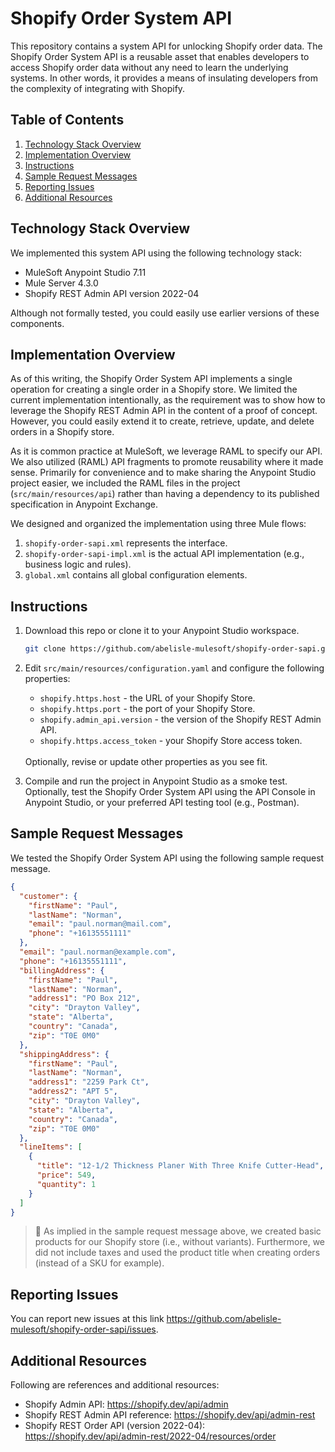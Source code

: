 # Shopify Order System API
This repository contains a system API for unlocking Shopify order data. The Shopify Order System API is a reusable asset that enables developers to access Shopify order data without any need to learn the underlying systems. In other words, it provides a means of insulating developers from the complexity of integrating with Shopify.

## Table of Contents
1. [Technology Stack Overview](#technology-stack-overview)
2. [Implementation Overview](#implementation-overview)
3. [Instructions](#instructions)
4. [Sample Request Messages](#sample-request-messages)
5. [Reporting Issues](#reporting-issues)
6. [Additional Resources](#additional-resources)

## Technology Stack Overview
We implemented this system API using the following technology stack:
- MuleSoft Anypoint Studio 7.11
- Mule Server 4.3.0
- Shopify REST Admin API version 2022-04

Although not formally tested, you could easily use earlier versions of these components.

## Implementation Overview
As of this writing, the Shopify Order System API implements a single operation for creating a single order in a Shopify store. We limited the current implementation intentionally, as the requirement was to show how to leverage the Shopify REST Admin API in the content of a proof of concept. However, you could easily extend it to create, retrieve, update, and delete orders in a Shopify store.

As it is common practice at MuleSoft, we leverage RAML to specify our API. We also utilized (RAML) API fragments to promote reusability where it made sense. Primarily for convenience and to make sharing the Anypoint Studio project easier, we included the RAML files in the project (`src/main/resources/api`) rather than having a dependency to its published specification in Anypoint Exchange.

We designed and organized the implementation using three Mule flows:
1. `shopify-order-sapi.xml` represents the interface.
2. `shopify-order-sapi-impl.xml` is the actual API implementation (e.g., business logic and rules).
3. `global.xml` contains all global configuration elements.

## Instructions
1. Download this repo or clone it to your Anypoint Studio workspace.
    ```sh
    git clone https://github.com/abelisle-mulesoft/shopify-order-sapi.git
    ```

2. Edit `src/main/resources/configuration.yaml` and configure the following properties:
   - `shopify.https.host` - the URL of your Shopify Store.
   - `shopify.https.port` - the port of your Shopify Store.
   - `shopify.admin_api.version` - the version of the Shopify REST Admin API.
   - `shopify.https.access_token` - your Shopify Store access token.
    
    <br/>
    Optionally, revise or update other properties as you see fit.

3. Compile and run the project in Anypoint Studio as a smoke test. Optionally, test the Shopify Order System API using the API Console in Anypoint Studio, or your preferred API testing tool (e.g., Postman).

## Sample Request Messages
We tested the Shopify Order System API using the following sample request message.
```json
{
  "customer": {
    "firstName": "Paul",
    "lastName": "Norman",
    "email": "paul.norman@mail.com",
    "phone": "+16135551111"
  },
  "email": "paul.norman@example.com",
  "phone": "+16135551111",
  "billingAddress": {
    "firstName": "Paul",
    "lastName": "Norman",
    "address1": "PO Box 212",
    "city": "Drayton Valley",
    "state": "Alberta",
    "country": "Canada",
    "zip": "T0E 0M0"
  },
  "shippingAddress": {
    "firstName": "Paul",
    "lastName": "Norman",
    "address1": "2259 Park Ct",
    "address2": "APT 5",
    "city": "Drayton Valley",
    "state": "Alberta",
    "country": "Canada",
    "zip": "T0E 0M0"
  },
  "lineItems": [
    {
      "title": "12-1/2 Thickness Planer With Three Knife Cutter-Head",
      "price": 549,
      "quantity": 1
    }
  ]
}
```

> :memo: As implied in the sample request message above, we created basic products for our Shopify store (i.e., without variants). Furthermore, we did not include taxes and used the product title when creating orders (instead of a SKU for example).

## Reporting Issues
You can report new issues at this link https://github.com/abelisle-mulesoft/shopify-order-sapi/issues.

## Additional Resources
Following are references and additional resources:
- Shopify Admin API: https://shopify.dev/api/admin
- Shopify REST Admin API reference: https://shopify.dev/api/admin-rest
- Shopify REST Order API (version 2022-04): https://shopify.dev/api/admin-rest/2022-04/resources/order
